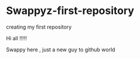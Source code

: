 # Swappyz-first-repository
creating my first repository 


Hi all !!!!!


Swappy here ,
just a new guy to github world 
